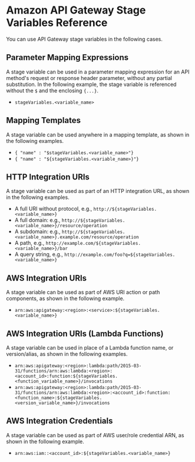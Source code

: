 # Amazon API Gateway Stage Variables Reference<a name="aws-api-gateway-stage-variables-reference"></a>

 You can use API Gateway stage variables in the following cases\. 

## Parameter Mapping Expressions<a name="stage-variables-in-parameter-mapping-expressions"></a>

A stage variable can be used in a parameter mapping expression for an API method's request or response header parameter, without any partial substitution\. In the following example, the stage variable is referenced without the `$` and the enclosing `{...}`\. 
+ `stageVariables.<variable_name>`

## Mapping Templates<a name="stage-variables-in-mapping-templates"></a>

 A stage variable can be used anywhere in a mapping template, as shown in the following examples\. 
+  `{ "name" : "$stageVariables.<variable_name>"}`
+ `{ "name" : "${stageVariables.<variable_name>}"}`

## HTTP Integration URIs<a name="stage-variables-in-integration-HTTP-uris"></a>

A stage variable can be used as part of an HTTP integration URL, as shown in the following examples\.
+ A full URI without protocol, e\.g\., `http://${stageVariables.<variable_name>}`
+ A full domain: e\.g\., `http://${stageVariables.<variable_name>}/resource/operation`
+ A subdomain: e\.g\., `http://${stageVariables.<variable_name>}.example.com/resource/operation`
+ A path, e\.g\., `http://example.com/${stageVariables.<variable_name>}/bar`
+ A query string, e\.g\., `http://example.com/foo?q=${stageVariables.<variable_name>}` 

## AWS Integration URIs<a name="stage-variables-in-integration-aws-uris"></a>

 A stage variable can be used as part of AWS URI action or path components, as shown in the following example\.
+ `arn:aws:apigateway:<region>:<service>:${stageVariables.<variable_name>}`

## AWS Integration URIs \(Lambda Functions\)<a name="stage-variables-in-integration-lambda-functions"></a>

 A stage variable can be used in place of a Lambda function name, or version/alias, as shown in the following examples\. 
+ `arn:aws:apigateway:<region>:lambda:path/2015-03-31/functions/arn:aws:lambda:<region>:<account_id>:function:${stageVariables.<function_variable_name>}/invocations`
+ `arn:aws:apigateway:<region>:lambda:path/2015-03-31/functions/arn:aws:lambda:<region>:<account_id>:function:<function_name>:${stageVariables.<version_variable_name>}/invocations`

## AWS Integration Credentials<a name="stage-variables-in-integration-aws-credentials"></a>

 A stage variable can be used as part of AWS user/role credential ARN, as shown in the following example\. 
+  `arn:aws:iam::<account_id>:${stageVariables.<variable_name>}` 